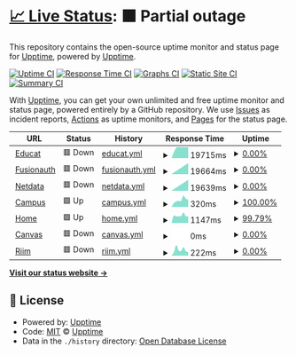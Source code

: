# [📈 Live Status](https://upptime.eseade.edu.ar): <!--live status--> **🟧 Partial outage**

This repository contains the open-source uptime monitor and status page for [Upptime](https://upptime.js.org), powered by [Upptime](https://github.com/upptime/upptime).

[![Uptime CI](https://github.com/smeseade/upptime/workflows/Uptime%20CI/badge.svg)](https://github.com/smeseade/upptime/actions?query=workflow%3A%22Uptime+CI%22)
[![Response Time CI](https://github.com/smeseade/upptime/workflows/Response%20Time%20CI/badge.svg)](https://github.com/smeseade/upptime/actions?query=workflow%3A%22Response+Time+CI%22)
[![Graphs CI](https://github.com/smeseade/upptime/workflows/Graphs%20CI/badge.svg)](https://github.com/smeseade/upptime/actions?query=workflow%3A%22Graphs+CI%22)
[![Static Site CI](https://github.com/smeseade/upptime/workflows/Static%20Site%20CI/badge.svg)](https://github.com/smeseade/upptime/actions?query=workflow%3A%22Static+Site+CI%22)
[![Summary CI](https://github.com/smeseade/upptime/workflows/Summary%20CI/badge.svg)](https://github.com/smeseade/upptime/actions?query=workflow%3A%22Summary+CI%22)

With [Upptime](https://upptime.js.org), you can get your own unlimited and free uptime monitor and status page, powered entirely by a GitHub repository. We use [Issues](https://github.com/upptime/upptime/issues) as incident reports, [Actions](https://github.com/smeseade/upptime/actions) as uptime monitors, and [Pages](https://upptime.eseade.edu.ar) for the status page.

<!--start: status pages-->
<!-- This summary is generated by Upptime (https://github.com/upptime/upptime) -->
<!-- Do not edit this manually, your changes will be overwritten -->
<!-- prettier-ignore -->
| URL | Status | History | Response Time | Uptime |
| --- | ------ | ------- | ------------- | ------ |
| <img alt="" src="https://icons.duckduckgo.com/ip3/educat.eseade.edu.ar.ico" height="13"> [Educat](http://educat.eseade.edu.ar) | 🟥 Down | [educat.yml](https://github.com/smeseade/upptime/commits/HEAD/history/educat.yml) | <details><summary><img alt="Response time graph" src="./graphs/educat/response-time-week.png" height="20"> 19715ms</summary><br><a href="https://upptime.eseade.edu.ar/history/educat"><img alt="Response time 2164" src="https://img.shields.io/endpoint?url=https%3A%2F%2Fraw.githubusercontent.com%2Fsmeseade%2Fupptime%2FHEAD%2Fapi%2Feducat%2Fresponse-time.json"></a><br><a href="https://upptime.eseade.edu.ar/history/educat"><img alt="24-hour response time 0" src="https://img.shields.io/endpoint?url=https%3A%2F%2Fraw.githubusercontent.com%2Fsmeseade%2Fupptime%2FHEAD%2Fapi%2Feducat%2Fresponse-time-day.json"></a><br><a href="https://upptime.eseade.edu.ar/history/educat"><img alt="7-day response time 19715" src="https://img.shields.io/endpoint?url=https%3A%2F%2Fraw.githubusercontent.com%2Fsmeseade%2Fupptime%2FHEAD%2Fapi%2Feducat%2Fresponse-time-week.json"></a><br><a href="https://upptime.eseade.edu.ar/history/educat"><img alt="30-day response time 19707" src="https://img.shields.io/endpoint?url=https%3A%2F%2Fraw.githubusercontent.com%2Fsmeseade%2Fupptime%2FHEAD%2Fapi%2Feducat%2Fresponse-time-month.json"></a><br><a href="https://upptime.eseade.edu.ar/history/educat"><img alt="1-year response time 2057" src="https://img.shields.io/endpoint?url=https%3A%2F%2Fraw.githubusercontent.com%2Fsmeseade%2Fupptime%2FHEAD%2Fapi%2Feducat%2Fresponse-time-year.json"></a></details> | <details><summary><a href="https://upptime.eseade.edu.ar/history/educat">0.00%</a></summary><a href="https://upptime.eseade.edu.ar/history/educat"><img alt="All-time uptime 70.68%" src="https://img.shields.io/endpoint?url=https%3A%2F%2Fraw.githubusercontent.com%2Fsmeseade%2Fupptime%2FHEAD%2Fapi%2Feducat%2Fuptime.json"></a><br><a href="https://upptime.eseade.edu.ar/history/educat"><img alt="24-hour uptime 0.00%" src="https://img.shields.io/endpoint?url=https%3A%2F%2Fraw.githubusercontent.com%2Fsmeseade%2Fupptime%2FHEAD%2Fapi%2Feducat%2Fuptime-day.json"></a><br><a href="https://upptime.eseade.edu.ar/history/educat"><img alt="7-day uptime 0.00%" src="https://img.shields.io/endpoint?url=https%3A%2F%2Fraw.githubusercontent.com%2Fsmeseade%2Fupptime%2FHEAD%2Fapi%2Feducat%2Fuptime-week.json"></a><br><a href="https://upptime.eseade.edu.ar/history/educat"><img alt="30-day uptime 7.96%" src="https://img.shields.io/endpoint?url=https%3A%2F%2Fraw.githubusercontent.com%2Fsmeseade%2Fupptime%2FHEAD%2Fapi%2Feducat%2Fuptime-month.json"></a><br><a href="https://upptime.eseade.edu.ar/history/educat"><img alt="1-year uptime 42.06%" src="https://img.shields.io/endpoint?url=https%3A%2F%2Fraw.githubusercontent.com%2Fsmeseade%2Fupptime%2FHEAD%2Fapi%2Feducat%2Fuptime-year.json"></a></details>
| <img alt="" src="https://icons.duckduckgo.com/ip3/fa.eseade.edu.ar.ico" height="13"> [Fusionauth](http://fa.eseade.edu.ar) | 🟥 Down | [fusionauth.yml](https://github.com/smeseade/upptime/commits/HEAD/history/fusionauth.yml) | <details><summary><img alt="Response time graph" src="./graphs/fusionauth/response-time-week.png" height="20"> 19664ms</summary><br><a href="https://upptime.eseade.edu.ar/history/fusionauth"><img alt="Response time 1189" src="https://img.shields.io/endpoint?url=https%3A%2F%2Fraw.githubusercontent.com%2Fsmeseade%2Fupptime%2FHEAD%2Fapi%2Ffusionauth%2Fresponse-time.json"></a><br><a href="https://upptime.eseade.edu.ar/history/fusionauth"><img alt="24-hour response time 0" src="https://img.shields.io/endpoint?url=https%3A%2F%2Fraw.githubusercontent.com%2Fsmeseade%2Fupptime%2FHEAD%2Fapi%2Ffusionauth%2Fresponse-time-day.json"></a><br><a href="https://upptime.eseade.edu.ar/history/fusionauth"><img alt="7-day response time 19664" src="https://img.shields.io/endpoint?url=https%3A%2F%2Fraw.githubusercontent.com%2Fsmeseade%2Fupptime%2FHEAD%2Fapi%2Ffusionauth%2Fresponse-time-week.json"></a><br><a href="https://upptime.eseade.edu.ar/history/fusionauth"><img alt="30-day response time 16457" src="https://img.shields.io/endpoint?url=https%3A%2F%2Fraw.githubusercontent.com%2Fsmeseade%2Fupptime%2FHEAD%2Fapi%2Ffusionauth%2Fresponse-time-month.json"></a><br><a href="https://upptime.eseade.edu.ar/history/fusionauth"><img alt="1-year response time 1259" src="https://img.shields.io/endpoint?url=https%3A%2F%2Fraw.githubusercontent.com%2Fsmeseade%2Fupptime%2FHEAD%2Fapi%2Ffusionauth%2Fresponse-time-year.json"></a></details> | <details><summary><a href="https://upptime.eseade.edu.ar/history/fusionauth">0.00%</a></summary><a href="https://upptime.eseade.edu.ar/history/fusionauth"><img alt="All-time uptime 89.97%" src="https://img.shields.io/endpoint?url=https%3A%2F%2Fraw.githubusercontent.com%2Fsmeseade%2Fupptime%2FHEAD%2Fapi%2Ffusionauth%2Fuptime.json"></a><br><a href="https://upptime.eseade.edu.ar/history/fusionauth"><img alt="24-hour uptime 0.00%" src="https://img.shields.io/endpoint?url=https%3A%2F%2Fraw.githubusercontent.com%2Fsmeseade%2Fupptime%2FHEAD%2Fapi%2Ffusionauth%2Fuptime-day.json"></a><br><a href="https://upptime.eseade.edu.ar/history/fusionauth"><img alt="7-day uptime 0.00%" src="https://img.shields.io/endpoint?url=https%3A%2F%2Fraw.githubusercontent.com%2Fsmeseade%2Fupptime%2FHEAD%2Fapi%2Ffusionauth%2Fuptime-week.json"></a><br><a href="https://upptime.eseade.edu.ar/history/fusionauth"><img alt="30-day uptime 8.20%" src="https://img.shields.io/endpoint?url=https%3A%2F%2Fraw.githubusercontent.com%2Fsmeseade%2Fupptime%2FHEAD%2Fapi%2Ffusionauth%2Fuptime-month.json"></a><br><a href="https://upptime.eseade.edu.ar/history/fusionauth"><img alt="1-year uptime 80.97%" src="https://img.shields.io/endpoint?url=https%3A%2F%2Fraw.githubusercontent.com%2Fsmeseade%2Fupptime%2FHEAD%2Fapi%2Ffusionauth%2Fuptime-year.json"></a></details>
| <img alt="" src="https://icons.duckduckgo.com/ip3/netdata.eseade.edu.ar.ico" height="13"> [Netdata](https://netdata.eseade.edu.ar) | 🟥 Down | [netdata.yml](https://github.com/smeseade/upptime/commits/HEAD/history/netdata.yml) | <details><summary><img alt="Response time graph" src="./graphs/netdata/response-time-week.png" height="20"> 19639ms</summary><br><a href="https://upptime.eseade.edu.ar/history/netdata"><img alt="Response time 952" src="https://img.shields.io/endpoint?url=https%3A%2F%2Fraw.githubusercontent.com%2Fsmeseade%2Fupptime%2FHEAD%2Fapi%2Fnetdata%2Fresponse-time.json"></a><br><a href="https://upptime.eseade.edu.ar/history/netdata"><img alt="24-hour response time 0" src="https://img.shields.io/endpoint?url=https%3A%2F%2Fraw.githubusercontent.com%2Fsmeseade%2Fupptime%2FHEAD%2Fapi%2Fnetdata%2Fresponse-time-day.json"></a><br><a href="https://upptime.eseade.edu.ar/history/netdata"><img alt="7-day response time 19639" src="https://img.shields.io/endpoint?url=https%3A%2F%2Fraw.githubusercontent.com%2Fsmeseade%2Fupptime%2FHEAD%2Fapi%2Fnetdata%2Fresponse-time-week.json"></a><br><a href="https://upptime.eseade.edu.ar/history/netdata"><img alt="30-day response time 10252" src="https://img.shields.io/endpoint?url=https%3A%2F%2Fraw.githubusercontent.com%2Fsmeseade%2Fupptime%2FHEAD%2Fapi%2Fnetdata%2Fresponse-time-month.json"></a><br><a href="https://upptime.eseade.edu.ar/history/netdata"><img alt="1-year response time 964" src="https://img.shields.io/endpoint?url=https%3A%2F%2Fraw.githubusercontent.com%2Fsmeseade%2Fupptime%2FHEAD%2Fapi%2Fnetdata%2Fresponse-time-year.json"></a></details> | <details><summary><a href="https://upptime.eseade.edu.ar/history/netdata">0.00%</a></summary><a href="https://upptime.eseade.edu.ar/history/netdata"><img alt="All-time uptime 89.97%" src="https://img.shields.io/endpoint?url=https%3A%2F%2Fraw.githubusercontent.com%2Fsmeseade%2Fupptime%2FHEAD%2Fapi%2Fnetdata%2Fuptime.json"></a><br><a href="https://upptime.eseade.edu.ar/history/netdata"><img alt="24-hour uptime 0.00%" src="https://img.shields.io/endpoint?url=https%3A%2F%2Fraw.githubusercontent.com%2Fsmeseade%2Fupptime%2FHEAD%2Fapi%2Fnetdata%2Fuptime-day.json"></a><br><a href="https://upptime.eseade.edu.ar/history/netdata"><img alt="7-day uptime 0.00%" src="https://img.shields.io/endpoint?url=https%3A%2F%2Fraw.githubusercontent.com%2Fsmeseade%2Fupptime%2FHEAD%2Fapi%2Fnetdata%2Fuptime-week.json"></a><br><a href="https://upptime.eseade.edu.ar/history/netdata"><img alt="30-day uptime 8.20%" src="https://img.shields.io/endpoint?url=https%3A%2F%2Fraw.githubusercontent.com%2Fsmeseade%2Fupptime%2FHEAD%2Fapi%2Fnetdata%2Fuptime-month.json"></a><br><a href="https://upptime.eseade.edu.ar/history/netdata"><img alt="1-year uptime 80.97%" src="https://img.shields.io/endpoint?url=https%3A%2F%2Fraw.githubusercontent.com%2Fsmeseade%2Fupptime%2FHEAD%2Fapi%2Fnetdata%2Fuptime-year.json"></a></details>
| <img alt="" src="https://icons.duckduckgo.com/ip3/app.eseade.edu.ar.ico" height="13"> [Campus](https://app.eseade.edu.ar) | 🟩 Up | [campus.yml](https://github.com/smeseade/upptime/commits/HEAD/history/campus.yml) | <details><summary><img alt="Response time graph" src="./graphs/campus/response-time-week.png" height="20"> 320ms</summary><br><a href="https://upptime.eseade.edu.ar/history/campus"><img alt="Response time 252" src="https://img.shields.io/endpoint?url=https%3A%2F%2Fraw.githubusercontent.com%2Fsmeseade%2Fupptime%2FHEAD%2Fapi%2Fcampus%2Fresponse-time.json"></a><br><a href="https://upptime.eseade.edu.ar/history/campus"><img alt="24-hour response time 678" src="https://img.shields.io/endpoint?url=https%3A%2F%2Fraw.githubusercontent.com%2Fsmeseade%2Fupptime%2FHEAD%2Fapi%2Fcampus%2Fresponse-time-day.json"></a><br><a href="https://upptime.eseade.edu.ar/history/campus"><img alt="7-day response time 320" src="https://img.shields.io/endpoint?url=https%3A%2F%2Fraw.githubusercontent.com%2Fsmeseade%2Fupptime%2FHEAD%2Fapi%2Fcampus%2Fresponse-time-week.json"></a><br><a href="https://upptime.eseade.edu.ar/history/campus"><img alt="30-day response time 286" src="https://img.shields.io/endpoint?url=https%3A%2F%2Fraw.githubusercontent.com%2Fsmeseade%2Fupptime%2FHEAD%2Fapi%2Fcampus%2Fresponse-time-month.json"></a><br><a href="https://upptime.eseade.edu.ar/history/campus"><img alt="1-year response time 251" src="https://img.shields.io/endpoint?url=https%3A%2F%2Fraw.githubusercontent.com%2Fsmeseade%2Fupptime%2FHEAD%2Fapi%2Fcampus%2Fresponse-time-year.json"></a></details> | <details><summary><a href="https://upptime.eseade.edu.ar/history/campus">100.00%</a></summary><a href="https://upptime.eseade.edu.ar/history/campus"><img alt="All-time uptime 99.98%" src="https://img.shields.io/endpoint?url=https%3A%2F%2Fraw.githubusercontent.com%2Fsmeseade%2Fupptime%2FHEAD%2Fapi%2Fcampus%2Fuptime.json"></a><br><a href="https://upptime.eseade.edu.ar/history/campus"><img alt="24-hour uptime 100.00%" src="https://img.shields.io/endpoint?url=https%3A%2F%2Fraw.githubusercontent.com%2Fsmeseade%2Fupptime%2FHEAD%2Fapi%2Fcampus%2Fuptime-day.json"></a><br><a href="https://upptime.eseade.edu.ar/history/campus"><img alt="7-day uptime 100.00%" src="https://img.shields.io/endpoint?url=https%3A%2F%2Fraw.githubusercontent.com%2Fsmeseade%2Fupptime%2FHEAD%2Fapi%2Fcampus%2Fuptime-week.json"></a><br><a href="https://upptime.eseade.edu.ar/history/campus"><img alt="30-day uptime 100.00%" src="https://img.shields.io/endpoint?url=https%3A%2F%2Fraw.githubusercontent.com%2Fsmeseade%2Fupptime%2FHEAD%2Fapi%2Fcampus%2Fuptime-month.json"></a><br><a href="https://upptime.eseade.edu.ar/history/campus"><img alt="1-year uptime 100.00%" src="https://img.shields.io/endpoint?url=https%3A%2F%2Fraw.githubusercontent.com%2Fsmeseade%2Fupptime%2FHEAD%2Fapi%2Fcampus%2Fuptime-year.json"></a></details>
| <img alt="" src="https://icons.duckduckgo.com/ip3/www.eseade.edu.ar.ico" height="13"> [Home](https://www.eseade.edu.ar) | 🟩 Up | [home.yml](https://github.com/smeseade/upptime/commits/HEAD/history/home.yml) | <details><summary><img alt="Response time graph" src="./graphs/home/response-time-week.png" height="20"> 1147ms</summary><br><a href="https://upptime.eseade.edu.ar/history/home"><img alt="Response time 4474" src="https://img.shields.io/endpoint?url=https%3A%2F%2Fraw.githubusercontent.com%2Fsmeseade%2Fupptime%2FHEAD%2Fapi%2Fhome%2Fresponse-time.json"></a><br><a href="https://upptime.eseade.edu.ar/history/home"><img alt="24-hour response time 1086" src="https://img.shields.io/endpoint?url=https%3A%2F%2Fraw.githubusercontent.com%2Fsmeseade%2Fupptime%2FHEAD%2Fapi%2Fhome%2Fresponse-time-day.json"></a><br><a href="https://upptime.eseade.edu.ar/history/home"><img alt="7-day response time 1147" src="https://img.shields.io/endpoint?url=https%3A%2F%2Fraw.githubusercontent.com%2Fsmeseade%2Fupptime%2FHEAD%2Fapi%2Fhome%2Fresponse-time-week.json"></a><br><a href="https://upptime.eseade.edu.ar/history/home"><img alt="30-day response time 3009" src="https://img.shields.io/endpoint?url=https%3A%2F%2Fraw.githubusercontent.com%2Fsmeseade%2Fupptime%2FHEAD%2Fapi%2Fhome%2Fresponse-time-month.json"></a><br><a href="https://upptime.eseade.edu.ar/history/home"><img alt="1-year response time 4813" src="https://img.shields.io/endpoint?url=https%3A%2F%2Fraw.githubusercontent.com%2Fsmeseade%2Fupptime%2FHEAD%2Fapi%2Fhome%2Fresponse-time-year.json"></a></details> | <details><summary><a href="https://upptime.eseade.edu.ar/history/home">99.79%</a></summary><a href="https://upptime.eseade.edu.ar/history/home"><img alt="All-time uptime 97.93%" src="https://img.shields.io/endpoint?url=https%3A%2F%2Fraw.githubusercontent.com%2Fsmeseade%2Fupptime%2FHEAD%2Fapi%2Fhome%2Fuptime.json"></a><br><a href="https://upptime.eseade.edu.ar/history/home"><img alt="24-hour uptime 98.54%" src="https://img.shields.io/endpoint?url=https%3A%2F%2Fraw.githubusercontent.com%2Fsmeseade%2Fupptime%2FHEAD%2Fapi%2Fhome%2Fuptime-day.json"></a><br><a href="https://upptime.eseade.edu.ar/history/home"><img alt="7-day uptime 99.79%" src="https://img.shields.io/endpoint?url=https%3A%2F%2Fraw.githubusercontent.com%2Fsmeseade%2Fupptime%2FHEAD%2Fapi%2Fhome%2Fuptime-week.json"></a><br><a href="https://upptime.eseade.edu.ar/history/home"><img alt="30-day uptime 99.66%" src="https://img.shields.io/endpoint?url=https%3A%2F%2Fraw.githubusercontent.com%2Fsmeseade%2Fupptime%2FHEAD%2Fapi%2Fhome%2Fuptime-month.json"></a><br><a href="https://upptime.eseade.edu.ar/history/home"><img alt="1-year uptime 96.32%" src="https://img.shields.io/endpoint?url=https%3A%2F%2Fraw.githubusercontent.com%2Fsmeseade%2Fupptime%2FHEAD%2Fapi%2Fhome%2Fuptime-year.json"></a></details>
| <img alt="" src="https://icons.duckduckgo.com/ip3/eseade.instructure.com.ico" height="13"> [Canvas](https://eseade.instructure.com) | 🟥 Down | [canvas.yml](https://github.com/smeseade/upptime/commits/HEAD/history/canvas.yml) | <details><summary><img alt="Response time graph" src="./graphs/canvas/response-time-week.png" height="20"> 0ms</summary><br><a href="https://upptime.eseade.edu.ar/history/canvas"><img alt="Response time 1496" src="https://img.shields.io/endpoint?url=https%3A%2F%2Fraw.githubusercontent.com%2Fsmeseade%2Fupptime%2FHEAD%2Fapi%2Fcanvas%2Fresponse-time.json"></a><br><a href="https://upptime.eseade.edu.ar/history/canvas"><img alt="24-hour response time 0" src="https://img.shields.io/endpoint?url=https%3A%2F%2Fraw.githubusercontent.com%2Fsmeseade%2Fupptime%2FHEAD%2Fapi%2Fcanvas%2Fresponse-time-day.json"></a><br><a href="https://upptime.eseade.edu.ar/history/canvas"><img alt="7-day response time 0" src="https://img.shields.io/endpoint?url=https%3A%2F%2Fraw.githubusercontent.com%2Fsmeseade%2Fupptime%2FHEAD%2Fapi%2Fcanvas%2Fresponse-time-week.json"></a><br><a href="https://upptime.eseade.edu.ar/history/canvas"><img alt="30-day response time 10791" src="https://img.shields.io/endpoint?url=https%3A%2F%2Fraw.githubusercontent.com%2Fsmeseade%2Fupptime%2FHEAD%2Fapi%2Fcanvas%2Fresponse-time-month.json"></a><br><a href="https://upptime.eseade.edu.ar/history/canvas"><img alt="1-year response time 1496" src="https://img.shields.io/endpoint?url=https%3A%2F%2Fraw.githubusercontent.com%2Fsmeseade%2Fupptime%2FHEAD%2Fapi%2Fcanvas%2Fresponse-time-year.json"></a></details> | <details><summary><a href="https://upptime.eseade.edu.ar/history/canvas">0.00%</a></summary><a href="https://upptime.eseade.edu.ar/history/canvas"><img alt="All-time uptime 36.35%" src="https://img.shields.io/endpoint?url=https%3A%2F%2Fraw.githubusercontent.com%2Fsmeseade%2Fupptime%2FHEAD%2Fapi%2Fcanvas%2Fuptime.json"></a><br><a href="https://upptime.eseade.edu.ar/history/canvas"><img alt="24-hour uptime 0.00%" src="https://img.shields.io/endpoint?url=https%3A%2F%2Fraw.githubusercontent.com%2Fsmeseade%2Fupptime%2FHEAD%2Fapi%2Fcanvas%2Fuptime-day.json"></a><br><a href="https://upptime.eseade.edu.ar/history/canvas"><img alt="7-day uptime 0.00%" src="https://img.shields.io/endpoint?url=https%3A%2F%2Fraw.githubusercontent.com%2Fsmeseade%2Fupptime%2FHEAD%2Fapi%2Fcanvas%2Fuptime-week.json"></a><br><a href="https://upptime.eseade.edu.ar/history/canvas"><img alt="30-day uptime 8.20%" src="https://img.shields.io/endpoint?url=https%3A%2F%2Fraw.githubusercontent.com%2Fsmeseade%2Fupptime%2FHEAD%2Fapi%2Fcanvas%2Fuptime-month.json"></a><br><a href="https://upptime.eseade.edu.ar/history/canvas"><img alt="1-year uptime 16.09%" src="https://img.shields.io/endpoint?url=https%3A%2F%2Fraw.githubusercontent.com%2Fsmeseade%2Fupptime%2FHEAD%2Fapi%2Fcanvas%2Fuptime-year.json"></a></details>
| <img alt="" src="https://icons.duckduckgo.com/ip3/riim.instructure.com.ico" height="13"> [Riim](https://riim.instructure.com) | 🟥 Down | [riim.yml](https://github.com/smeseade/upptime/commits/HEAD/history/riim.yml) | <details><summary><img alt="Response time graph" src="./graphs/riim/response-time-week.png" height="20"> 222ms</summary><br><a href="https://upptime.eseade.edu.ar/history/riim"><img alt="Response time 215" src="https://img.shields.io/endpoint?url=https%3A%2F%2Fraw.githubusercontent.com%2Fsmeseade%2Fupptime%2FHEAD%2Fapi%2Friim%2Fresponse-time.json"></a><br><a href="https://upptime.eseade.edu.ar/history/riim"><img alt="24-hour response time 84" src="https://img.shields.io/endpoint?url=https%3A%2F%2Fraw.githubusercontent.com%2Fsmeseade%2Fupptime%2FHEAD%2Fapi%2Friim%2Fresponse-time-day.json"></a><br><a href="https://upptime.eseade.edu.ar/history/riim"><img alt="7-day response time 222" src="https://img.shields.io/endpoint?url=https%3A%2F%2Fraw.githubusercontent.com%2Fsmeseade%2Fupptime%2FHEAD%2Fapi%2Friim%2Fresponse-time-week.json"></a><br><a href="https://upptime.eseade.edu.ar/history/riim"><img alt="30-day response time 208" src="https://img.shields.io/endpoint?url=https%3A%2F%2Fraw.githubusercontent.com%2Fsmeseade%2Fupptime%2FHEAD%2Fapi%2Friim%2Fresponse-time-month.json"></a><br><a href="https://upptime.eseade.edu.ar/history/riim"><img alt="1-year response time 198" src="https://img.shields.io/endpoint?url=https%3A%2F%2Fraw.githubusercontent.com%2Fsmeseade%2Fupptime%2FHEAD%2Fapi%2Friim%2Fresponse-time-year.json"></a></details> | <details><summary><a href="https://upptime.eseade.edu.ar/history/riim">0.00%</a></summary><a href="https://upptime.eseade.edu.ar/history/riim"><img alt="All-time uptime 0.00%" src="https://img.shields.io/endpoint?url=https%3A%2F%2Fraw.githubusercontent.com%2Fsmeseade%2Fupptime%2FHEAD%2Fapi%2Friim%2Fuptime.json"></a><br><a href="https://upptime.eseade.edu.ar/history/riim"><img alt="24-hour uptime 0.00%" src="https://img.shields.io/endpoint?url=https%3A%2F%2Fraw.githubusercontent.com%2Fsmeseade%2Fupptime%2FHEAD%2Fapi%2Friim%2Fuptime-day.json"></a><br><a href="https://upptime.eseade.edu.ar/history/riim"><img alt="7-day uptime 0.00%" src="https://img.shields.io/endpoint?url=https%3A%2F%2Fraw.githubusercontent.com%2Fsmeseade%2Fupptime%2FHEAD%2Fapi%2Friim%2Fuptime-week.json"></a><br><a href="https://upptime.eseade.edu.ar/history/riim"><img alt="30-day uptime 7.96%" src="https://img.shields.io/endpoint?url=https%3A%2F%2Fraw.githubusercontent.com%2Fsmeseade%2Fupptime%2FHEAD%2Fapi%2Friim%2Fuptime-month.json"></a><br><a href="https://upptime.eseade.edu.ar/history/riim"><img alt="1-year uptime 0.00%" src="https://img.shields.io/endpoint?url=https%3A%2F%2Fraw.githubusercontent.com%2Fsmeseade%2Fupptime%2FHEAD%2Fapi%2Friim%2Fuptime-year.json"></a></details>

<!--end: status pages-->

[**Visit our status website →**](https://upptime.eseade.edu.ar)

## 📄 License

- Powered by: [Upptime](https://github.com/upptime/upptime)
- Code: [MIT](./LICENSE) © [Upptime](https://upptime.js.org)
- Data in the `./history` directory: [Open Database License](https://opendatacommons.org/licenses/odbl/1-0/)
